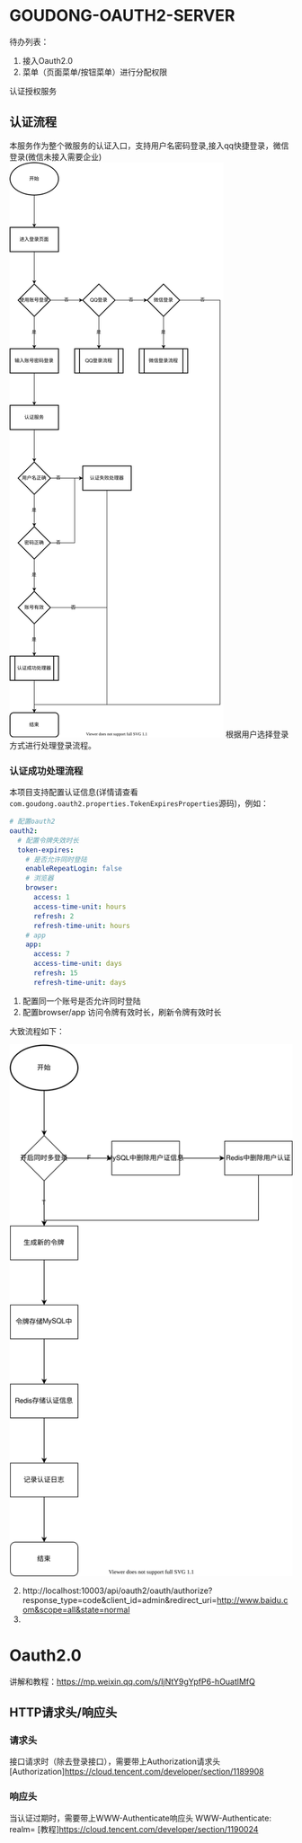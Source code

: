 # GOUDONG-OAUTH2-SERVER
待办列表：
1. 接入Oauth2.0
2. 菜单（页面菜单/按钮菜单）进行分配权限

认证授权服务
## 认证流程
本服务作为整个微服务的认证入口，支持用户名密码登录,接入qq快捷登录，微信登录(微信未接入需要企业)
![用户认证流程.svg](./README.assets/用户认证流程.svg)
根据用户选择登录方式进行处理登录流程。
### 认证成功处理流程
本项目支持配置认证信息(详情请查看`com.goudong.oauth2.properties.TokenExpiresProperties`源码)，例如：
```yaml
# 配置oauth2
oauth2:
  # 配置令牌失效时长
  token-expires:
    # 是否允许同时登陆
    enableRepeatLogin: false
    # 浏览器
    browser:
      access: 1
      access-time-unit: hours
      refresh: 2
      refresh-time-unit: hours
    # app
    app:
      access: 7
      access-time-unit: days
      refresh: 15
      refresh-time-unit: days
```
1. 配置同一个账号是否允许同时登陆
2. 配置browser/app 访问令牌有效时长，刷新令牌有效时长

大致流程如下：

![用户认证流程-认证成功处理器流程.svg](./README.assets/用户认证流程-认证成功处理器流程.svg)




2. http://localhost:10003/api/oauth2/oauth/authorize?response_type=code&client_id=admin&redirect_uri=http://www.baidu.com&scope=all&state=normal
3. 
# Oauth2.0
讲解和教程：https://mp.weixin.qq.com/s/IjNtY9gYpfP6-hOuatlMfQ


## HTTP请求头/响应头

### 请求头
接口请求时（除去登录接口），需要带上Authorization请求头
[Authorization]<https://cloud.tencent.com/developer/section/1189908>
### 响应头
当认证过期时，需要带上WWW-Authenticate响应头
WWW-Authenticate: <type> realm=<realm>
[教程]<https://cloud.tencent.com/developer/section/1190024>


